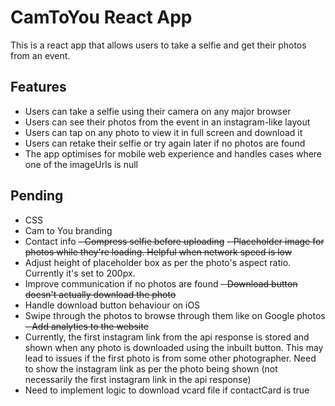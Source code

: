 # CamToYou React App

This is a react app that allows users to take a selfie and get their photos from an event.

## Features

- Users can take a selfie using their camera on any major browser
- Users can see their photos from the event in an instagram-like layout
- Users can tap on any photo to view it in full screen and download it
- Users can retake their selfie or try again later if no photos are found
- The app optimises for mobile web experience and handles cases where one of the imageUrls is null

## Pending
- CSS
- Cam to You branding
- Contact info
~~- Compress selfie before uploading~~
~~- Placeholder image for photos while they're loading. Helpful when network speed is low~~
- Adjust height of placeholder box as per the photo's aspect ratio. Currently it's set to 200px.
- Improve communication if no photos are found
~~- Download button doesn't actually download the photo~~
- Handle download button behaviour on iOS
- Swipe through the photos to browse through them like on Google photos
~~- Add analytics to the website~~
- Currently, the first instagram link from the api response is stored and shown when any photo is downloaded using the inbuilt button. This may lead to issues if the first photo is from some other photographer. Need to show the instagram link as per the photo being shown (not necessarily the first instagram link in the api response)
- Need to implement logic to download vcard file if contactCard is true